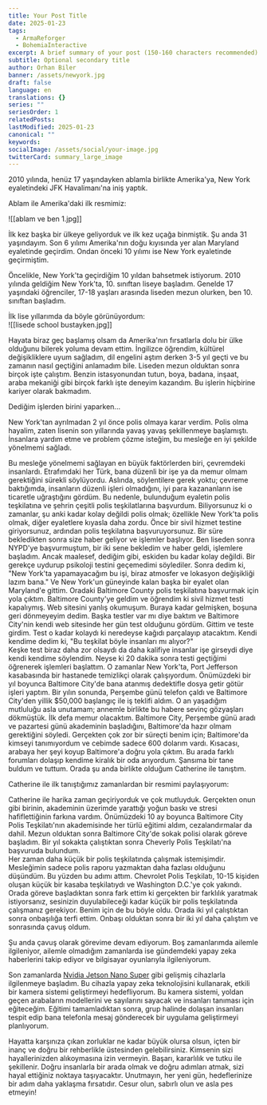 ```yaml
---
title: Your Post Title
date: 2025-01-23
tags:
  - ArmaReforger
  - BohemiaInteractive
excerpt: A brief summary of your post (150-160 characters recommended)
subtitle: Optional secondary title
author: Orhan Biler
banner: /assets/newyork.jpg
draft: false
language: en
translations: {}
series: ""
seriesOrder: 1
relatedPosts: 
lastModified: 2025-01-23
canonical: ""
keywords: 
socialImage: /assets/social/your-image.jpg
twitterCard: summary_large_image
---
```

2010 yılında, henüz 17 yaşındayken ablamla birlikte Amerika'ya, New York eyaletindeki JFK Havalimanı'na iniş yaptık.

Ablam ile Amerika'daki ilk resmimiz:  

![[ablam ve ben 1.jpg]]

  
İlk kez başka bir ülkeye geliyorduk ve ilk kez uçağa binmiştik. Şu anda 31 yaşındayım. Son 6 yılımı Amerika'nın doğu kıyısında yer alan Maryland eyaletinde geçirdim. Ondan önceki 10 yılımı ise New York eyaletinde geçirmiştim.

Öncelikle, New York'ta geçirdiğim 10 yıldan bahsetmek istiyorum. 2010 yılında geldiğim New York'ta, 10. sınıftan liseye başladım. Genelde 17 yaşındaki öğrenciler, 17-18 yaşları arasında liseden mezun olurken, ben 10. sınıftan başladım.

İlk lise yıllarımda da böyle görünüyordum:  
![[lisede school bustayken.jpg]]
  

Hayata biraz geç başlamış olsam da Amerika'nın fırsatlarla dolu bir ülke olduğunu bilerek yoluma devam ettim. İngilizce öğrendim, kültürel değişikliklere uyum sağladım, dil engelini aştım derken 3-5 yıl geçti ve bu zamanın nasıl geçtiğini anlamadım bile. Liseden mezun olduktan sonra birçok işte çalıştım. Benzin istasyonundan tutun, boya, badana, inşaat, araba mekaniği gibi birçok farklı işte deneyim kazandım. Bu işlerin hiçbirine kariyer olarak bakmadım.

Dediğim işlerden birini yaparken...  

  

New York'tan ayrılmadan 2 yıl önce polis olmaya karar verdim. Polis olma hayalim, zaten lisenin son yıllarında yavaş yavaş şekillenmeye başlamıştı. İnsanlara yardım etme ve problem çözme isteğim, bu mesleğe en iyi şekilde yönelmemi sağladı.

Bu mesleğe yönelmemi sağlayan en büyük faktörlerden biri, çevremdeki insanlardı. Etrafımdaki her Türk, bana düzenli bir işe ya da memur olmam gerektiğini sürekli söylüyordu. Aslında, söylentilere gerek yoktu; çevreme baktığımda, insanların düzenli işleri olmadığını, iyi para kazananların ise ticaretle uğraştığını gördüm. Bu nedenle, bulunduğum eyaletin polis teşkilatına ve şehrin çeşitli polis teşkilatlarına başvurdum. Biliyorsunuz ki o zamanlar, şu anki kadar kolay değildi polis olmak; özellikle New York'ta polis olmak, diğer eyaletlere kıyasla daha zordu. Önce bir sivil hizmet testine giriyorsunuz, ardından polis teşkilatına başvuruyorsunuz. Bir süre bekledikten sonra size haber geliyor ve işlemler başlıyor. Ben liseden sonra NYPD'ye başvurmuştum, bir iki sene bekledim ve haber geldi, işlemlere başladım. Ancak maalesef, dediğim gibi, eskiden bu kadar kolay değildi. Bir gerekçe uydurup psikoloji testini geçemedimi söylediler. Sonra dedim ki, "New York'ta yapamayacağım bu işi, biraz atmosfer ve lokasyon değişikliği lazım bana." Ve New York'un güneyinde kalan başka bir eyalet olan Maryland'e gittim. Oradaki Baltimore County polis teşkilatına başvurmak için yola çıktım. Baltimore County'ye geldim ve öğrendim ki sivil hizmet testi kapalıymış. Web sitesini yanlış okumuşum. Buraya kadar gelmişken, boşuna geri dönmeyeyim dedim. Başka testler var mı diye baktım ve Baltimore City'nin kendi web sitesinde her gün test olduğunu gördüm. Gittim ve teste girdim. Test o kadar kolaydı ki neredeyse kağıdı parçalayıp atacaktım. Kendi kendime dedim ki, "Bu teşkilat böyle insanları mı alıyor?"  
Keşke test biraz daha zor olsaydı da daha kalifiye insanlar işe girseydi diye kendi kendime söylendim. Neyse ki 20 dakika sonra testi geçtiğimi öğrenerek işlemleri başlattım. O zamanlar New York'ta, Port Jefferson kasabasında bir hastanede temizlikçi olarak çalışıyordum. Önümüzdeki bir yıl boyunca Baltimore City'de bana atanmış dedektifle dosya getir götür işleri yaptım. Bir yılın sonunda, Perşembe günü telefon çaldı ve Baltimore City'den yillik $50,000 başlangıç ile iş teklifi aldım. O an yaşadığım mutluluğu asla unutamam; annemle birlikte bu habere sevinç gözyaşları dökmüştük. İlk defa memur olacaktım. Baltimore City, Perşembe günü aradı ve pazartesi günü akademinin başladığını, Baltimore'da hazır olmam gerektiğini söyledi. Gerçekten çok zor bir süreçti benim için; Baltimore'da kimseyi tanımıyordum ve cebimde sadece 600 dolarım vardı. Kısacası, arabaya her şeyi koyup Baltimore'a doğru yola çıktım. Bu arada farklı forumları dolaşıp kendime kiralık bir oda arıyordum. Şansıma bir tane buldum ve tuttum. Orada şu anda birlikte olduğum Catherine ile tanıştım.

Catherine ile ilk tanıştığımız zamanlardan bir resmimi paylaşıyorum:  

  

Catherine ile harika zaman geçiriyorduk ve çok mutluyduk. Gerçekten onun gibi birinin, akademinin üzerimde yarattığı yoğun baskı ve stresi hafiflettiğinin farkına vardım. Önümüzdeki 10 ay boyunca Baltimore City Polis Teşkilatı'nın akademisinde her türlü eğitimi aldım, cezalandırmalar da dahil. Mezun olduktan sonra Baltimore City'de sokak polisi olarak göreve başladım. Bir yıl sokakta çalıştıktan sonra Cheverly Polis Teşkilatı'na başvuruda bulundum.  
Her zaman daha küçük bir polis teşkilatında çalışmak istemişimdir. Mesleğimin sadece polis raporu yazmaktan daha fazlası olduğunu düşündüm. Bu yüzden bu adımı attım. Chevrolet Polis Teşkilatı, 10-15 kişiden oluşan küçük bir kasaba teşkilatıydı ve Washington D.C.'ye çok yakındı. Orada göreve başladıktan sonra fark ettim ki gerçekten bir farklılık yaratmak istiyorsanız, sesinizin duyulabileceği kadar küçük bir polis teşkilatında çalışmanız gerekiyor. Benim için de bu böyle oldu. Orada iki yıl çalıştıktan sonra onbaşılığa terfi ettim. Onbaşı olduktan sonra bir iki yıl daha çalıştım ve sonrasında çavuş oldum.  

  

Şu anda çavuş olarak görevime devam ediyorum. Boş zamanlarımda ailemle ilgileniyor, ailemle olmadığım zamanlarda ise gündemdeki yapay zeka haberlerini takip ediyor ve bilgisayar oyunlarıyla ilgileniyorum.  

  

Son zamanlarda [Nvidia Jetson Nano Super](https://www.nvidia.com/en-us/autonomous-machines/embedded-systems/jetson-orin/nano-super-developer-kit/) gibi gelişmiş cihazlarla ilgilenmeye başladım. Bu cihazla yapay zeka teknolojisini kullanarak, etkili bir kamera sistemi geliştirmeyi hedefliyorum. Bu kamera sistemi, yoldan geçen arabaların modellerini ve sayılarını sayacak ve insanları tanıması için eğiteceğim. Eğitimi tamamladıktan sonra, grup halinde dolaşan insanları tespit edip bana telefonla mesaj gönderecek bir uygulama geliştirmeyi planlıyorum.

Hayatta karşınıza çıkan zorluklar ne kadar büyük olursa olsun, içten bir inanç ve doğru bir rehberlikle üstesinden gelebilirsiniz. Kimsenin sizi hayallerinizden alıkoymasına izin vermeyin. Başarı, kararlılık ve tutku ile şekillenir. Doğru insanlarla bir arada olmak ve doğru adımları atmak, sizi hayal ettiğiniz noktaya taşıyacaktır. Unutmayın, her yeni gün, hedeflerinize bir adım daha yaklaşma fırsatıdır. Cesur olun, sabırlı olun ve asla pes etmeyin!